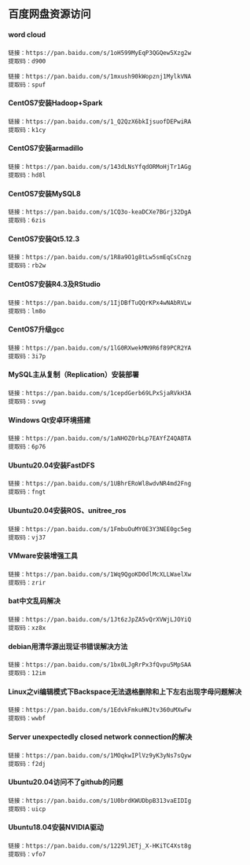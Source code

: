 ## 百度网盘资源访问

#### word cloud
```
链接：https://pan.baidu.com/s/1oH599MyEqP3QGQew5Xzg2w 
提取码：d900
```
```
链接：https://pan.baidu.com/s/1mxush90kWopznj1MylkVNA 
提取码：spuf
```

#### CentOS7安装Hadoop+Spark
```
链接：https://pan.baidu.com/s/1_Q2QzX6bkIjsuofDEPwiRA 
提取码：k1cy
```

#### CentOS7安装armadillo
```
链接：https://pan.baidu.com/s/143dLNsYfqdORMoHjTr1AGg 
提取码：hd8l
```

#### CentOS7安装MySQL8
```
链接：https://pan.baidu.com/s/1CQ3o-keaDCXe7BGrj32DgA 
提取码：6zis
```

#### CentOS7安装Qt5.12.3
```
链接：https://pan.baidu.com/s/1R8a9O1g8tLw5smEqCsCnzg 
提取码：rb2w
```

#### CentOS7安装R4.3及RStudio
```
链接：https://pan.baidu.com/s/1IjDBfTuQQrKPx4wNAbRVLw 
提取码：lm8o
```

#### CentOS7升级gcc
```
链接：https://pan.baidu.com/s/1lG0RXwekMN9R6f89PCR2YA 
提取码：3i7p
```

#### MySQL主从复制（Replication）安装部署
```
链接：https://pan.baidu.com/s/1cepdGerb69LPxSjaRVkH3A 
提取码：svwg
```

#### Windows Qt安卓环境搭建
```
链接：https://pan.baidu.com/s/1aNHOZ0rbLp7EAYfZ4QABTA 
提取码：6p76
```

#### Ubuntu20.04安装FastDFS
```
链接：https://pan.baidu.com/s/1UBhrERoWl8wdvNR4md2Fng 
提取码：fngt
```

#### Ubuntu20.04安装ROS、unitree_ros
```
链接：https://pan.baidu.com/s/1FmbuOuMY0E3Y3NEE0gc5eg 
提取码：vj37
```

#### VMware安装增强工具
```
链接：https://pan.baidu.com/s/1Wq9QgoKD0dlMcXLLWaelXw 
提取码：zrir
```

#### bat中文乱码解决
```
链接：https://pan.baidu.com/s/1Jt6zJpZA5vQrXVWjLJOYiQ 
提取码：xz8x
```

#### debian用清华源出现证书错误解决方法
```
链接：https://pan.baidu.com/s/1bx0LJgRrPx3fQvpu5MpSAA 
提取码：12im
```

#### Linux之vi编辑模式下Backspace无法退格删除和上下左右出现字母问题解决
```
链接：https://pan.baidu.com/s/1EdvkFmkuHNJtv360uMXwFw 
提取码：wwbf
```

#### Server unexpectedly closed network connection的解决
```
链接：https://pan.baidu.com/s/1MOqkwIPlVz9yK3yNs7sQyw 
提取码：f2dj
```

#### Ubuntu20.04访问不了github的问题
```
链接：https://pan.baidu.com/s/1U0brdKWUDbpB313vaEIDIg 
提取码：uicp
```

#### Ubuntu18.04安装NVIDIA驱动
```
链接：https://pan.baidu.com/s/1229lJETj_X-HKiTC4Xst8g 
提取码：vfo7
```
